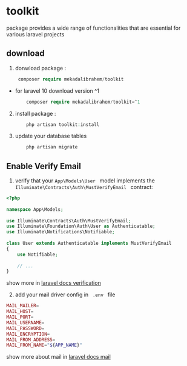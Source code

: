 # toolkit
package provides a wide range of functionalities that are essential for various laravel projects

## download 
1. donwload package :
    ```php 
     composer require mekadalibrahem/toolkit
    ```
- for laravel 10 download version ^1
  ``` php
      composer require mekadalibrahem/toolkit=^1
  ``` 
2. install package : 
    ```php 
        php artisan toolkit:install
    ```
3. update your database tables
   ```php
       php artisan migrate
   ```
## Enable Verify Email
1. verify that your <code>App\Models\User </code> model implements the <code>Illuminate\Contracts\Auth\MustVerifyEmail </code> contract:
```php
<?php
 
namespace App\Models;
 
use Illuminate\Contracts\Auth\MustVerifyEmail;
use Illuminate\Foundation\Auth\User as Authenticatable;
use Illuminate\Notifications\Notifiable;
 
class User extends Authenticatable implements MustVerifyEmail
{
    use Notifiable;
 
    // ...
}
```
show more in [laravel docs verification](https://laravel.com/docs/11.x/verification)

2. add your mail driver config in <code> .env </code> file 
```php
MAIL_MAILER=
MAIL_HOST=
MAIL_PORT=
MAIL_USERNAME=
MAIL_PASSWORD=
MAIL_ENCRYPTION=
MAIL_FROM_ADDRESS=
MAIL_FROM_NAME="${APP_NAME}"
```
show more about mail in [laravel docs mail](https://laravel.com/docs/11.x/mail)
